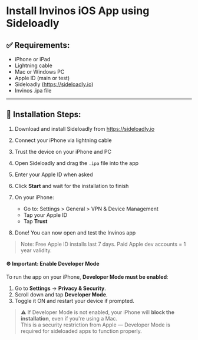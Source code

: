 # Install Invinos iOS App using Sideloadly

## ✅ Requirements:
- iPhone or iPad
- Lightning cable
- Mac or Windows PC
- Apple ID (main or test)
- Sideloadly (https://sideloadly.io)
- Invinos .ipa file

---

## 🔧 Installation Steps:

1. Download and install Sideloadly from https://sideloadly.io

2. Connect your iPhone via lightning cable

3. Trust the device on your iPhone and PC

4. Open Sideloadly and drag the `.ipa` file into the app

5. Enter your Apple ID when asked

6. Click **Start** and wait for the installation to finish

7. On your iPhone:
   - Go to: Settings > General > VPN & Device Management
   - Tap your Apple ID
   - Tap **Trust**

8. Done! You can now open and test the Invinos app

> Note: Free Apple ID installs last 7 days. Paid Apple dev accounts = 1 year validity.

#### ⚙️ Important: Enable Developer Mode

To run the app on your iPhone, **Developer Mode must be enabled**:

1. Go to **Settings** → **Privacy & Security**.
2. Scroll down and tap **Developer Mode**.
3. Toggle it ON and restart your device if prompted.

> ⚠️ If Developer Mode is not enabled, your iPhone will **block the installation**, even if you're using a Mac.  
> This is a security restriction from Apple — Developer Mode is required for sideloaded apps to function properly.
